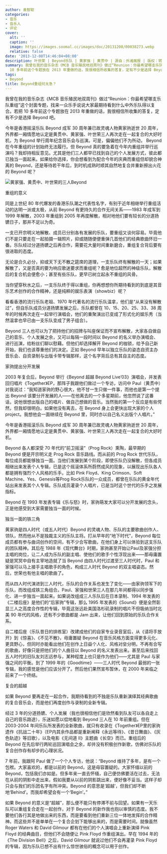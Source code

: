 ```yaml
---
author: 袁智聪
categories:
- 音乐
- 音乐人
- 评论
cover:
  alt: ''
  caption: ''
  image: https://images.soomal.cc/images/doc/20131208/00038273.webp
  relative: false
date: '2013-12-08T14:46:04+08:00'
description: 叶世荣 | Beyond乐队 | 黄家强 | 黄贯中 | 源自：外滩画报 | 版权：转载 |  平均/总评分：09.39/122
summary: 我曾在我的音乐杂志《MCB 音乐殖民地双周刊》做过“Reunion：你最希望哪支乐队重组”这个封面专题，找来一众乐手说说大家最期待看到什么中外乐队得以复合。若把
  10 多年前这个专题放在 2013 年重做的话，我很相信所收集的答复，定有不少是选择 Beyond 吧……
tags:
- Beyond
title: Beyond重组何太急？
---
```


我曾在我的音乐杂志《MCB 音乐殖民地双周刊》做过“Reunion：你最希望哪支乐队重组”这个封面专题，找来一众乐手说说大家最期待看到什么中外乐队得以复合。若把 10 多年前这个专题放在 2013 年重做的话，我很相信所收集的答复，定有不少是选择 Beyond 吧。

今年是香港摇滚乐队 Beyond 成军 30 周年兼已故灵魂人物黄家驹逝世 20 周年，外界都一厢情愿地认定是黄贯中、黄家强、叶世荣三人再次走在一起复合的大好时机，为 Beyond 举行周年纪念音乐会与巡演。可是，偏偏他们不为所动， Beyond 在今年重组的计划始终无法履行。但 Beyond 真的要急着在今年内重组并举行巡演吗？我却持相反意见。尤其是他们三人都早已找到自己的个人发展方式，彼此都已独当一面起来。如果给你选择，你会想看到为配合今年的庆典而重组但却貌合神离的 Beyond，还是等待若干年后，到时机成熟时顺其自然地复合并重新擦出火花的 Beyond 呢？

![黄家强、黄贯中、叶世荣的三人Beyond](https://images.soomal.cc/images/doc/20131208/00038272.webp)





重组的意义

同是上世纪 80 年代爆发的香港乐队潮之代表性名字，有别于近年相继举行重组活动的达明一派或太极，从前 Beyond 有更持久的合作无间关系――1983 年成军到 1999 年解散，2003 年重组到 2005 年再度解散，相对地他们要有较长的分道扬镳日子，那并不足以为奇。

一支已开宗明义地解散、成员已分别各有发展的乐队，要重组又谈何容易。毕竟他们不是只要走在一起拍摄一辑照片，抑或随随便便重弹几首他们的经典歌曲怀旧一番。乐队经过分道扬镳之后再合作，需要花大量时间重新磨合，重组复合背后要有很进取的态度。

无论是合久必分，抑或天下无不散之筵席的道理，一支乐队终有解散的一天；如果解散了，又是否真的要为响应歌迷要求而重组呢？愈是地位超然的神级乐队，解散后的复合机会便愈小；甚至有些乐队，更早已树立起永不重组的风骨。

当你望穿秋水之后，一支乐队终于得以重组，你再想想你所期待看到的到底是其音乐艺术创作的合作精神，还是纯粹的娱乐表演（showbiz）呢？

看看香港的流行乐队老祖、1970 年代著名的流行乐队温拿，他们是“从来没有解散过”，但自乐队成员分道扬镳发展之后，乐队都曾在 10、15、20、25、33、38 周年的时候再次走在一起举行演唱会，他们的重聚演出已变成了形式化的娱乐秀（当然温拿也早已由一支乐队变成了男子组合）。

Beyond 三人也可以为了把持他们的招牌与叫座保证而不宣布解散，大家各自做自己的音乐、个人发展之余，又可以每隔一段时间以 Beyond 的名义举办演唱会、进行巡演，给粉丝们聊以慰藉。但他们却选择解开 Beyond 的枷锁，给予自己新开始，我们也该尊重他们的决定。正如 Beyond 早年以独立乐队的姿态自资主办音乐会、自资录制与出版卡带专辑那样，这个名字背后总有其自主的态度。

家驹提出分开发展

2003 年复合后，Beyond 举行《Beyond 超越 Beyond Live’03》演唱会，并发表回归唱片《Together》EP，那阵子我跟他们做过一个专访，访问中 Paul（黄贯中）对我说过：“我知道家驹的野心很大，他不甘一生只做一件事，而他也是第一个提出 Beyond 该要分开发展的人――在他离去的一个多星期前，他忽然说了这番话，说他很想出版自己的唱片、做自己想做的音乐。当然我的第一个反应是有些愕然，但我却很明白。如果他没有离去，在 Beyond 身上会更快出现大家的个人 project。我想他会一面继续在 Beyond 里，同时亦以自己名义出版个人唱片。”

今年是香港摇滚乐队 Beyond 成军 30 周年兼已故灵魂人物黄家驹逝世 20 周年，外界都一厢情愿地认定是黄贯中、黄家强、叶世荣三人再次走在一起复合的大好时机。

Beyond 各人都深受 70 年代的“前卫摇滚”（Prog Rock）熏陶，最早期的 Beyond 便是开宗明义走 Prog Rock 音乐路线。而从前的 Prog Rock 世代乐队，每位成员都能够独当一面。当他们发展到某个阶段，即使乐队仍没解散，但各成员相继出来发表个人专辑，已是这个摇滚体系所蔚然成风的现象，以展现出乐队各人都是拥有强烈个人风格的乐手。比如 Pink Floyd、King Crimson、Soft Machine、Yes、Genesis等Prog Rock乐队的一众成员，都曾在乐队的黄金年代站出来发表其个人专辑。乐队成员灌录个人唱片，已是当时这个世代的乐手之发展指标。

Beyond 在 1993 年发表专辑《乐与怒》时，家驹萌发大家可以分开发展的念头，正是他感受到大家需要独当一面的时候。

独当一面的铁三角

黄家驹是四人时代（或五人时代）Beyond 的灵魂人物、乐队的主要歌曲创作人、领队，然而他从不是独裁主义的乐队主将。打从早年的“地下时代”，Beyond 每位成员都有参与曲词创作的空间，有不少合写歌曲，在他们身上可以体验到这支乐队的团队精神。其后在 1988 年《现代舞台》时期，家驹甚至开始让Paul及家强分担主唱的岗位，让二人成为乐队的副主唱、使他们的歌手个性浮现出来――那毋庸置疑是冥冥中自有主宰地造就了当 Beyond 由四人时代过渡至三人时代时，Paul 和家强可以马上接手主唱歌手的角色，构成三人时代 Beyond 的双主唱姿态。然后，世荣也有他主唱的歌曲了。

而从四人时代演进到三人时代，乐队的合作关系也发生了变化――由家驹领军下的乐队，而改组成铁三角组合。Paul、家强和世荣三人在那几年间都得以同步强化、进一步独当一面起来。如果说改组成三人乐队后在日本录制、1994 年发表的《二楼后座》是他们的“后家驹”专辑，那么 1995 年发表的《Sound》便是全然彰显三人之高度合作性的专辑，毕竟这张远赴美国洛杉矶录制的唱片不但吸纳当时北美 90 年代的风格，还有不少歌曲都是 Jam 出来，让他们回到原始的乐队合作关系。

自二楼后座（乐队昔日的排练室）改建成他们的自家专业录音室后，从《请将手放开》到《惊喜》、《不见不散》，毋庸置疑 Beyond 在音乐风格方面变得更多元化、更具野心，但同时亦能看出他们在创作上日益个人化、风格对垒分明，不再有合写的歌曲，好像只是把他们的个人曲目以 Beyond 的名义发表出来。甚至后来找回五人时代的旧队友刘志远参与，某种程度上也只是作为他们――尤其是 Paul 与家强之间的平衡。到了 1999 年的《Goodtime》――三人时代 Beyond 最弱的一张专辑，我的感觉是他们应该分开了。然后他们果然宣布暂休，在 2000 年来临之前来了一个终结。

复合的超越

如果 Beyond 要再走在一起合作，我期待看到的不独是乐队重新演绎其经典歌曲的复合音乐会，而是他们再度创作与录制的全新专辑。

经过 3 年的分道扬镳、个人发展（我也很相信他们是欣然看到队友可以各自走上自己的音乐路途），乐迷如愿以偿地看到 Beyond 三人在 10 年前重组。但在 2003-2004 年间乐队所发表的全新歌曲，就只有收录在《Together》EP里的家驹遗作《抗战二十年》（EP内其余作品都是重新阐释《永远等待》、《昔日舞曲》、《灰色轨迹》等旧歌），以及电影《无间道 II》主题曲《长空》而已。重组后的 Beyond 在先后举行两轮巡回演唱会之余，却并没有积极创作新歌，仿佛对乐队的复合创作存有却步的心理状况。

7 年前，我跟阿 Paul 做了一个个人专访，他说：“Beyond 维持了多年，是有一个包袱。大家喜欢的，都是以前的 Beyond，这是毋容置疑的。大家怀缅以前的 Beyond，包括我们亦如是。但多年来一直去怀缅，自己便仿佛要活在过去，无法在从前的阴影中走出来，假如我要从以前的阴影跳出来，便好像不妥当。这样子却只会与我们的乐团名字有所冲突。Beyond 的意思是‘超越’，但我们却不断地‘Behind’。而我却希望会有一个‘Begin’。”

如果 Beyond 的意义是“超越”，那么便不能只有停滞不前与回望。如果有一天乐队可以重组复合走在一起创作，对于 Beyond 的新作我也抱以审慎的态度。我不要他们各行其是地做出来的东西，而是要看到他们重新三位一体地发挥的合作精神。而这些并不是单单在一个复合企划下能够出来的，而是需要时间。就像虽然 Roger Waters 和 David Gilmour 都有在他们的个人演唱会上重新演绎 Pink Floyd 的经典曲目，但他们不会随便让 Pink Floyd 作重组演出。早在 1994 年的《The Division Bell》之后，David Gilmour 就说过他们不会再灌录 Pink Floyd 的专辑，因为乐队已想不出有什么惊世骇俗的概念可以用于创作。